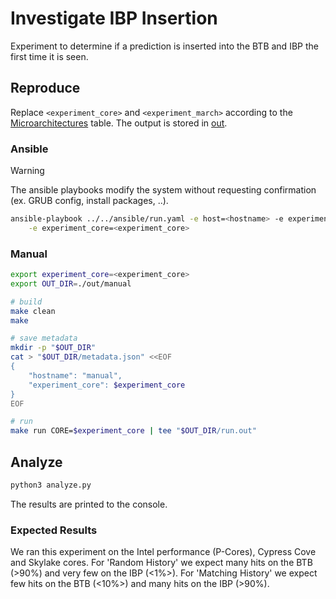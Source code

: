 
# Investigate IBP Insertion

Experiment to determine if a prediction is inserted into the BTB and IBP the first time it is seen.


## Reproduce

Replace `<experiment_core>` and `<experiment_march>` according to the [Microarchitectures](../../README.md#microarchitectures) table. The output is stored in [out](./out).

### Ansible

> [!WARNING]
> The ansible playbooks modify the system without requesting confirmation (ex. GRUB config, install packages, ..).

```bash
ansible-playbook ../../ansible/run.yaml -e host=<hostname> -e experiment=exp-ibp-insertion \
    -e experiment_core=<experiment_core>
```


### Manual

```bash
export experiment_core=<experiment_core>
export OUT_DIR=./out/manual

# build
make clean
make

# save metadata
mkdir -p "$OUT_DIR"
cat > "$OUT_DIR/metadata.json" <<EOF
{
    "hostname": "manual",
    "experiment_core": $experiment_core
}
EOF

# run
make run CORE=$experiment_core | tee "$OUT_DIR/run.out"
```


## Analyze

```bash
python3 analyze.py
```

The results are printed to the console.

### Expected Results

We ran this experiment on the Intel performance (P-Cores), Cypress Cove and Skylake cores.
For 'Random History' we expect many hits on the BTB (>90%) and very few on the IBP (<1%>).
For 'Matching History' we expect few hits on the BTB (<10%>) and many hits on the IBP (>90%).